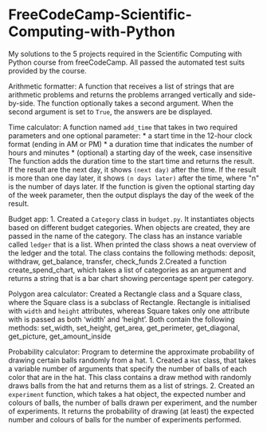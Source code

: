 # FreeCodeCamp-Scientific-Computing-with-Python

My solutions to the 5 projects required in the Scientific Computing with Python course from freeCodeCamp.
All passed the automated test suits provided by the course.

Arithmetic formatter:
	A function that receives a list of strings that are arithmetic problems and returns the problems arranged 	vertically and side-by-side. The function optionally takes a second argument. When the second argument 	is set to `True`, the answers are be displayed.

Time calculator:
	A function named `add_time` that takes in two required parameters and one optional parameter:
	* a start time in the 12-hour clock format (ending in AM or PM) 
	* a duration time that indicates the number of hours and minutes
	* (optional) a starting day of the week, case insensitive
	The function adds the duration time to the start time and returns the result.
	If the result are the next day, it shows `(next day)` after the time. If the result is more than one day later, it shows 	`(n days later)` after the time, where "n" is the number of days later.
	If the function is given the optional starting day of the week parameter, then the output displays the day of the 	week of the result. 

Budget app:
	1. Created a `Category` class in `budget.py`. It instantiates objects based on different budget categories. When 	objects are created, they are passed in the name of the category. The class has an instance variable called 	`ledger` that is a list. When printed the class shows a neat overview of the ledger and the total.
	The class contains the following methods:
	deposit, withdraw, get_balance, transfer, check_funds
	2.Created a function create_spend_chart, which takes a list of categories as an argument and returns a string 	that is a bar chart showing percentage spent per category.

Polygon area calculator:
	Created a Rectangle class and a Square class, where the Square class is a subclass of Rectangle. Rectangle is 	initialised with `width` and `height` attributes, whereas Square takes only one attribute with is passed as both 	‘width’ and ‘height’.
	Both contain the following methods:
	set_width, set_height, get_area, get_perimeter, get_diagonal, get_picture, get_amount_inside

Probability calculator:
	Program to determine the approximate probability of drawing certain balls randomly from a hat. 
	1. Created a `Hat` class, that takes a variable number of arguments that specify the number of balls of each 	color that are in the hat. This class contains a draw method with randomly draws balls from the hat and returns 	them as a list of strings.
	2. Created an `experiment` function, which takes a hat object, the expected number and colours of balls, the 	number of balls drawn per experiment, and the number of experiments. It returns the probability of drawing (at 	least) the expected number and colours of balls for the number of experiments performed.

